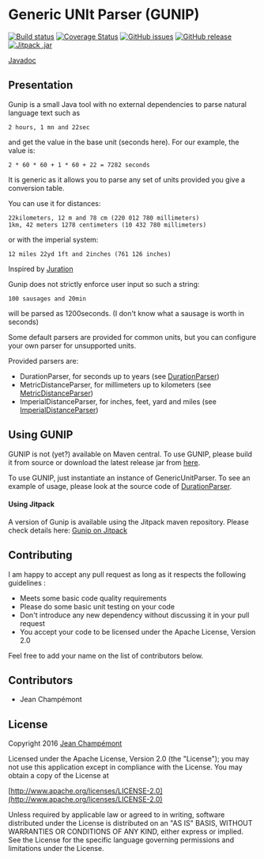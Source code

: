 # Generic UNIt Parser (GUNIP)
[![Build status](https://travis-ci.org/jchampemont/gunip.svg?branch=master)](https://travis-ci.org/jchampemont/gunip)
[![Coverage Status](https://coveralls.io/repos/jchampemont/gunip/badge.svg?branch=master&service=github)](https://coveralls.io/github/jchampemont/gunip?branch=master)
[![GitHub issues](https://img.shields.io/github/issues/jchampemont/gunip.svg?maxAge=2592000)](https://github.com/jchampemont/gunip/issues)
[![GitHub release](https://img.shields.io/github/release/jchampemont/gunip.svg?maxAge=2592000)](https://github.com/jchampemont/gunip/releases)
[![Jitpack .jar](https://jitpack.io/v/jchampemont/gunip.svg)](https://jitpack.io/#jchampemont/gunip)

[Javadoc](https://jchampemont.github.io/gunip/javadoc-master/)

## Presentation

Gunip is a small Java tool with no external dependencies to parse natural language text such as

    2 hours, 1 mn and 22sec
    
and get the value in the base unit (seconds here). For our example, the value is:

    2 * 60 * 60 + 1 * 60 + 22 = 7282 seconds
    
It is generic as it allows you to parse any set of units provided you give a conversion table.

You can use it for distances:

    22kilometers, 12 m and 78 cm (220 012 780 millimeters)
    1km, 42 meters 1278 centimeters (10 432 780 millimeters)
    
or with the imperial system:

	12 miles 22yd 1ft and 2inches (761 126 inches)
	
Inspired by [Juration](https://github.com/domchristie/juration)
	
Gunip does not strictly enforce user input so such a string:

    100 sausages and 20min
    
will be parsed as 1200seconds. (I don't know what a sausage is worth in seconds)
	
Some default parsers are provided for common units, but you can configure your own parser
for unsupported units.

Provided parsers are:

- DurationParser, for seconds up to years (see [DurationParser](src/main/java/com/jeanchampemont/gunip/DurationParser.java))
- MetricDistanceParser, for millimeters up to kilometers (see [MetricDistanceParser](src/main/java/com/jeanchampemont/gunip/MetricDistanceParser.java))
- ImperialDistanceParser, for inches, feet, yard and miles (see [ImperialDistanceParser](src/main/java/com/jeanchampemont/gunip/ImperialDistanceParser.java))

## Using GUNIP

GUNIP is not (yet?) available on Maven central. To use GUNIP, please build it from source or download 
the latest release jar from [here](https://github.com/jchampemont/gunip/releases).

To use GUNIP, just instantiate an instance of GenericUnitParser. To see an example of usage, please look at the source code of [DurationParser](src/main/java/com/jeanchampemont/gunip/DurationParser.java).

#### Using Jitpack
A version of Gunip is available using the Jitpack maven repository. Please check details here: [Gunip on Jitpack](https://jitpack.io/#jchampemont/gunip/)

## Contributing
I am happy to accept any pull request as long as it respects the following guidelines :

- Meets some basic code quality requirements
- Please do some basic unit testing on your code
- Don't introduce any new dependency without discussing it in your pull request
- You accept your code to be licensed under the Apache License, Version 2.0

Feel free to add your name on the list of contributors below.

## Contributors
- Jean Champémont

## License
Copyright 2016 [Jean Champémont](http://www.jeanchampemont.com)

Licensed under the Apache License, Version 2.0 (the "License");
you may not use this application except in compliance with the License.
You may obtain a copy of the License at

[http://www.apache.org/licenses/LICENSE-2.0](http://www.apache.org/licenses/LICENSE-2.0)

Unless required by applicable law or agreed to in writing, software
distributed under the License is distributed on an "AS IS" BASIS,
WITHOUT WARRANTIES OR CONDITIONS OF ANY KIND, either express or implied.
See the License for the specific language governing permissions and
limitations under the License.